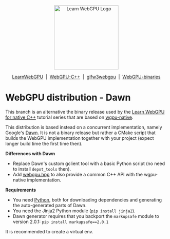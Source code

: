 <div align="center">
  <picture>
    <source media="(prefers-color-scheme: dark)" srcset="https://raw.githubusercontent.com/eliemichel/LearnWebGPU/main/images/webgpu-dark.svg">
    <source media="(prefers-color-scheme: light)" srcset="https://raw.githubusercontent.com/eliemichel/LearnWebGPU/main/images/webgpu-light.svg">
    <img alt="Learn WebGPU Logo" src="images/webgpu-dark.svg" width="200">
  </picture>

  <a href="https://github.com/eliemichel/LearnWebGPU">LearnWebGPU</a> &nbsp;|&nbsp; <a href="https://github.com/eliemichel/WebGPU-Cpp">WebGPU-C++</a> &nbsp;|&nbsp; <a href="https://github.com/eliemichel/glfw3webgpu">glfw3webgpu</a> &nbsp;|&nbsp; <a href="https://github.com/eliemichel/WebGPU-binaries">WebGPU-binaries</a>
</div>

WebGPU distribution - Dawn
==========================

This branch is an alternative the binary release used by the [Learn WebGPU for native C++](https://eliemichel.github.io/LearnWebGPU) tutorial series that are based on [wgpu-native](https://github.com/gfx-rs/wgpu-native).

This distribution is based instead on a concurrent implementation, namely Google's [Dawn](https://dawn.googlesource.com/dawn). It is not a binary release but rather a CMake script that builds the WebGPU implementation together with your project (expect longer build time the first time then).

**Differences with Dawn**

 - Replace Dawn's custom gclient tool with a basic Python script (no need to install `depot_tools` then).
 - Add [webgpu.hpp](https://github.com/eliemichel/WebGPU-Cpp) to also provide a common C++ API with the wgpu-native implementation.

**Requirements**

 - You need [Python](https://www.python.org/), both for downloading dependencies and generating the auto-generated parts of Dawn.
 - You need the Jinja2 Python module (`pip install jinja2`).
 - Dawn generator requires that you backport the `markupsafe` module to version 2.0.1: `pip install markupsafe==2.0.1`

It is recommended to create a virtual env.
